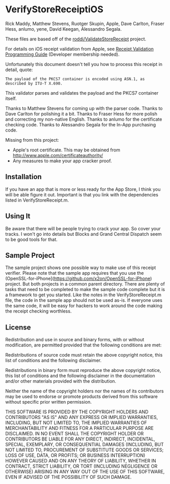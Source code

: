 # VerifyStoreReceiptiOS
Rick Maddy, Matthew Stevens, Ruotger Skupin, Apple, Dave Carlton, Fraser Hess, anlumo, yene, David Keegan, Alessandro Segala.

These files are based off of the [roddi/ValidateStoreReceipt](https://github.com/roddi/ValidateStoreReceipt) project.

For details on iOS receipt validation from Apple, see [Receipt Validation Programming Guide](https://developer.apple.com/library/ios/releasenotes/General/ValidateAppStoreReceipt/Introduction.html) (Developer membership needed).

Unfortunately this document doesn't tell you how to process this receipt in detail, quote:

    The payload of the PKCS7 container is encoded using ASN.1, as described by ITU-T X.690.

This validator parses and validates the payload and the PKCS7 container itself. 

Thanks to Matthew Stevens for coming up with the parser code. Thanks to Dave Carlton for polishing it a bit. Thanks to Fraser Hess for more polish and correcting my non-native English. Thanks to anlumo for the certificate checking code. Thanks to Alessandro Segala for the In-App purchasing code.

Missing from this project: 

- Apple's root certificate. This may be obtained from http://www.apple.com/certificateauthority/
- Any measures to make your app cracker proof.

## Installation

If you have an app that is more or less ready for the App Store, I think you will be able figure it out. Important is that you link with the dependencies listed in VerifyStoreReceipt.m.

## Using It

Be aware that there will be people trying to crack your app. So cover your tracks. I won't go into details but Blocks and Grand Central Dispatch seem to be good tools for that.

## Sample Project

The sample project shows one possible way to make use of this receipt verifier. Please note that the sample app requires that you use the (OpenSSL-for-iPhone](https://github.com/x2on/OpenSSL-for-iPhone) project. But both projects in a common parent directory. There are plenty of tasks that need to be completed to make the sample code complete but it is a framework to get you started. Like the notes in the VerifyStoreReceipt.m file, the code in the sample app should not be used as-is. If everyone uses the same code, it will be easy for hackers to work around the code making the receipt checking worthless.

## License

 Redistribution and use in source and binary forms, with or without modification, are permitted provided that the following conditions are met:
 
 Redistributions of source code must retain the above copyright notice, this list of conditions and the following disclaimer.
 
 Redistributions in binary form must reproduce the above copyright notice, this list of conditions and the following disclaimer in
 the documentation and/or other materials provided with the distribution.
 
 Neither the name of the copyright holders nor the names of its contributors may be used to endorse or promote products derived 
 from this software without specific prior written permission.
 
 THIS SOFTWARE IS PROVIDED BY THE COPYRIGHT HOLDERS AND CONTRIBUTORS "AS IS" AND ANY EXPRESS OR IMPLIED WARRANTIES, INCLUDING, 
 BUT NOT LIMITED TO, THE IMPLIED WARRANTIES OF MERCHANTABILITY AND FITNESS FOR A PARTICULAR PURPOSE ARE DISCLAIMED. IN NO EVENT 
 SHALL THE COPYRIGHT HOLDER OR CONTRIBUTORS BE LIABLE FOR ANY DIRECT, INDIRECT, INCIDENTAL, SPECIAL, EXEMPLARY, OR CONSEQUENTIAL 
 DAMAGES (INCLUDING, BUT NOT LIMITED TO, PROCUREMENT OF SUBSTITUTE GOODS OR SERVICES; LOSS OF USE, DATA, OR PROFITS; OR BUSINESS 
 INTERRUPTION) HOWEVER CAUSED AND ON ANY THEORY OF LIABILITY, WHETHER IN CONTRACT, STRICT LIABILITY, OR TORT (INCLUDING NEGLIGENCE 
 OR OTHERWISE) ARISING IN ANY WAY OUT OF THE USE OF THIS SOFTWARE, EVEN IF ADVISED OF THE POSSIBILITY OF SUCH DAMAGE.
